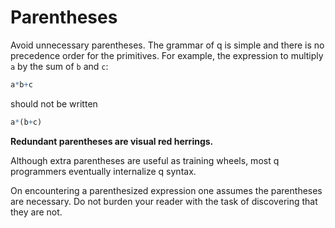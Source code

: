 Parentheses
===========

Avoid unnecessary parentheses. The grammar of q is simple and there is no precedence order for the primitives. For example, the expression to multiply `a` by the sum of `b` and `c`:

```q
a*b+c
```

should not be written

```q
a*(b+c)
```

**Redundant parentheses are visual red herrings.**

Although extra parentheses are useful as training wheels, most q programmers eventually internalize q syntax. 

On encountering a parenthesized expression one assumes the parentheses are necessary.
Do not burden your reader with the task of discovering that they are not. 